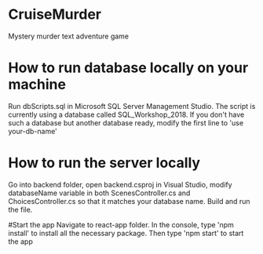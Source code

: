 # CruiseMurder
Mystery murder text adventure game

# How to run database locally on your machine
Run dbScripts.sql in Microsoft SQL Server Management Studio. The script is currently using a database called
SQL_Workshop_2018. If you don't have such a database but another database ready, modify the first line to 'use your-db-name'

# How to run the server locally
Go into backend folder, open backend.csproj in Visual Studio, modify databaseName variable in both ScenesController.cs and ChoicesController.cs so that it matches your database name. Build and run the file.

#Start the app
Navigate to react-app folder. In the console, type 'npm install' to install all the necessary package. Then type 'npm start' to start the app
